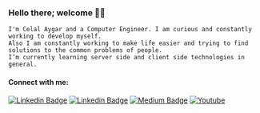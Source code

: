### Hello there; welcome 👋🏾
```
I'm Celal Aygar and a Computer Engineer. I am curious and constantly working to develop myself.
Also I am constantly working to make life easier and trying to find solutions to the common problems of people.
I’m currently learning server side and client side technologies in general.
 ```
#### Connect with me:
[![Linkedin Badge](https://img.shields.io/badge/-celalaygar-blue?style=plastic&logo=Linkedin&logoColor=white&link=https://www.linkedin.com/in/celalaygar/)](https://www.linkedin.com/in/celalaygar/)                           [![Linkedin Badge](https://img.shields.io/badge/-celalaygar-white?style=plastic&logo=stackoverflow&logoColor=dark&link=https://stackoverflow.com/users/12014524/hac%c4%b1-celal-aygar)](https://stackoverflow.com/users/12014524/hac%c4%b1-celal-aygar)                                                                                                                                                                                          [![Medium Badge](https://img.shields.io/badge/-@celalaygar-557799?style=plastic&logo=Medium&logoColor=BLACK&link=https://medium.com/@celalaygar)](https://medium.com/@celalaygar)                                       [![Youtube](https://img.shields.io/badge/-@celalaygar-557799?style=plastic&logo=Youtube&logoColor=WHITE&color=EE4B2B&labelColor=EE4B2B&link=https://www.youtube.com/@celalaygar)](https://www.youtube.com/@celalaygar) 


